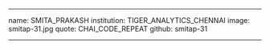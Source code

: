 ---

name: SMITA_PRAKASH
institution: TIGER_ANALYTICS_CHENNAI
image: smitap-31.jpg
quote: CHAI_CODE_REPEAT
github: smitap-31

---